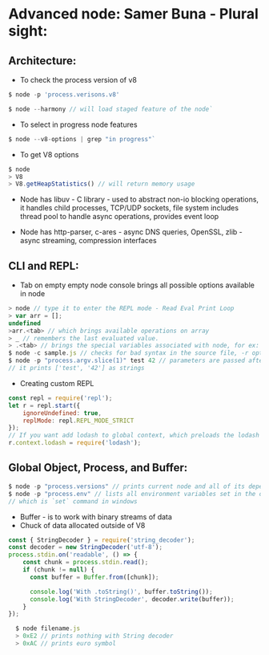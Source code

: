 # Advanced node: Samer Buna - Plural sight:

## Architecture:
- To check the process version of v8
```javascript
$ node -p 'process.verisons.v8'
```
```javascript
$ node --harmony // will load staged feature of the node`
```
- To select in progress node features
```javascript
$ node --v8-options | grep "in progress"`
```
- To get V8 options
```javascript
$ node
> V8
> V8.getHeapStatistics() // will return memory usage
```
- Node has libuv - C library - used to abstract non-io blocking operations, it handles child processes, TCP/UDP sockets, file system
includes thread pool to handle async operations, provides event loop

- Node has http-parser, c-ares - async DNS queries, OpenSSL, zlib - async streaming, compression interfaces

## CLI and REPL:
- Tab on empty empty node console brings all possible options available in node
```javascript
> node // type it to enter the REPL mode - Read Eval Print Loop
> var arr = [];
undefined
>arr.<tab> // which brings available operations on array
> _ // remembers the last evaluated value.
> .<tab> // brings the special variables associated with node, for ex: `.break, .clear, .help, .load, .editor, .save`
$ node -c sample.js // checks for bad syntax in the source file, -r option used to preload modules
$ node -p "process.argv.slice(1)" test 42 // parameters are passed after process keyword added
// it prints ['test', '42'] as strings
```
- Creating custom REPL
```javascript
const repl = require('repl');
let r = repl.start({
    ignoreUndefined: true,
    replMode: repl.REPL_MODE_STRICT
});
// If you want add lodash to global context, which preloads the lodash
r.context.lodash = require('lodash');
```

## Global Object, Process, and Buffer:
```javascript
$ node -p "process.versions" // prints current node and all of its dependencies and their versions
$ node -p "process.env" // lists all environment variables set in the operating system,
// which is `set` command in windows
```
- Buffer - is to work with binary streams of data
- Chuck of data allocated outside of V8
```javascript
const { StringDecoder } = require('string_decoder');
const decoder = new StringDecoder('utf-8');
process.stdin.on('readable', () => {
    const chunk = process.stdin.read();
    if (chunk != null) {
      const buffer = Buffer.from([chunk]);

      console.log('With .toString()', buffer.toString());
      console.log('With StringDecoder', decoder.write(buffer));
    }
});

  $ node filename.js
  > 0xE2 // prints nothing with String decoder
  > 0xAC // prints euro symbol
```
